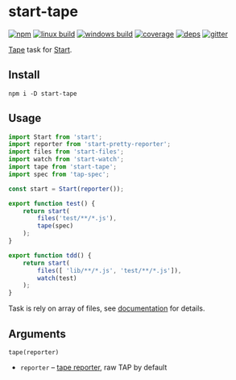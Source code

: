 # start-tape

[![npm](https://img.shields.io/npm/v/start-tape.svg?style=flat-square)](https://www.npmjs.com/package/start-tape)
[![linux build](https://img.shields.io/travis/start-runner/tape.svg?label=linux&style=flat-square)](https://travis-ci.org/start-runner/tape)
[![windows build](https://img.shields.io/appveyor/ci/start-runner/tape.svg?label=windows&style=flat-square)](https://ci.appveyor.com/project/start-runner/tape)
[![coverage](https://img.shields.io/codecov/c/github/start-runner/tape.svg?style=flat-square)](https://codecov.io/github/start-runner/tape)
[![deps](https://img.shields.io/gemnasium/start-runner/tape.svg?style=flat-square)](https://gemnasium.com/start-runner/tape)
[![gitter](https://img.shields.io/badge/gitter-join_chat_%E2%86%92-00d06f.svg?style=flat-square)](https://gitter.im/start-runner/start)

[Tape](https://github.com/substack/tape/) task for [Start](https://github.com/start-runner/start).

## Install

```
npm i -D start-tape
```

## Usage

```js
import Start from 'start';
import reporter from 'start-pretty-reporter';
import files from 'start-files';
import watch from 'start-watch';
import tape from 'start-tape';
import spec from 'tap-spec';

const start = Start(reporter());

export function test() {
    return start(
        files('test/**/*.js'),
        tape(spec)
    );
}

export function tdd() {
    return start(
        files([ 'lib/**/*.js', 'test/**/*.js']),
        watch(test)
    );
}
```

Task is rely on array of files, see [documentation](https://github.com/start-runner/start#readme) for details.

## Arguments

`tape(reporter)`

* `reporter` – [tape reporter](https://github.com/substack/tape#pretty-reporters), raw TAP by default
